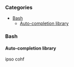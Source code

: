 ### Categories
* [Bash](#Bash)
  * [Auto-completion library](#auto-completion-library)
  
### Bash

#### Auto-completion library

ipso cohf

